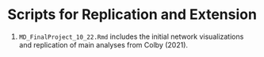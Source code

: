 # Scripts for Replication and Extension 
1. `MD_FinalProject_10_22.Rmd` includes the initial network visualizations and replication of main analyses from Colby (2021). 

